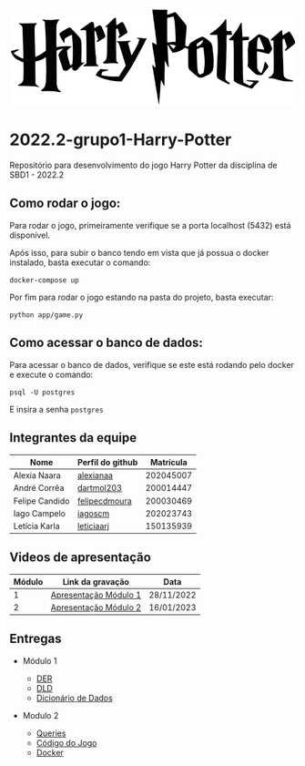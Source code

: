 
![asd](./Documentos/Imagens/Harry_Potter_wordmark.png)

# 2022.2-grupo1-Harry-Potter
Repositório para desenvolvimento do jogo Harry Potter da disciplina de SBD1 - 2022.2

## Como rodar o jogo:


Para rodar o jogo, primeiramente verifique se a porta localhost (5432) está disponível.

Após isso, para subir o banco tendo em vista que já possua o docker instalado, basta executar o comando:

```
docker-compose up
```

Por fim para rodar o jogo estando na pasta do projeto, basta executar:

```
python app/game.py
```

## Como acessar o banco de dados:

Para acessar o banco de dados, verifique se este está rodando pelo docker e execute o comando:

```
psql -U postgres
```

E insira a senha ```postgres```
## Integrantes da equipe

| Nome         | Perfil do github                                 | Matrícula|
|--------------|--------------------------------------------------|----------|
|Alexia Naara  | [alexianaa](https://github.com/alexianaa)        | 202045007|
|André Corrêa  | [dartmol203](https://github.com/dartmol203)      | 200014447|
|Felipe Candido| [felipecdmoura](https://github.com/felipecdmoura)| 200030469|
|Iago Campelo  | [iagoscm](https://github.com/iagoscm)            | 202023743|
|Letícia Karla | [leticiaarj](https://github.com/leticiaarj)      | 150135939|

## Videos de apresentação

| Módulo         | Link da gravação       | Data |
|----------------|------------------------|------|
| 1              | [Apresentação Módulo 1](https://unbbr.sharepoint.com/:v:/s/SBD1-20222/EejUfL9qXfpEsDy2qnnhH1YBqo5rGOxfywmj5EtrEw4qOQ) | 28/11/2022 |
| 2              | [Apresentação Módulo 2](https://unbbr-my.sharepoint.com/:v:/g/personal/200014447_aluno_unb_br/EUAUxqW0gJlPk9X95PemVJsBupmwQM0x_uJ2BQkhjIR8tg?e=gTtRAi) | 16/01/2023 |


## Entregas

- Módulo 1
  - [DER](Imagens/DER_HarryPotter_v4.0.pdf)
  - [DLD](Imagens/DLD_HarryPotter_v.4.0.pdf)
  - [Dicionário de Dados](Dicionario_Dados.md)

- Modulo 2
  - [Queries](sql/)
  - [Código do Jogo](app/)
  - [Docker](docker-compose.yml)